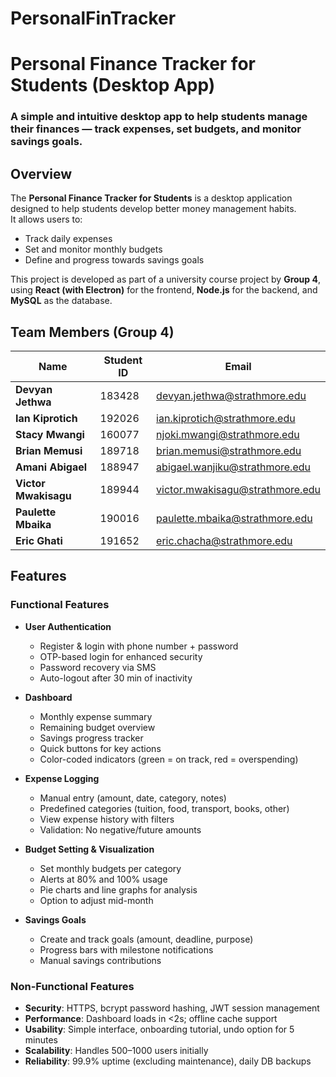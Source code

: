 # PersonalFinTracker
# Personal Finance Tracker for Students (Desktop App)

### A simple and intuitive desktop app to help students manage their finances — track expenses, set budgets, and monitor savings goals.


## Overview
The **Personal Finance Tracker for Students** is a desktop application designed to help students develop better money management habits.  
It allows users to:
- Track daily expenses
- Set and monitor monthly budgets
- Define and progress towards savings goals

This project is developed as part of a university course project by **Group 4**, using **React (with Electron)** for the frontend, **Node.js** for the backend, and **MySQL** as the database.



## Team Members (Group 4)

| Name | Student ID | Email |
|------|-------------|--------|
| **Devyan Jethwa** | 183428 | devyan.jethwa@strathmore.edu |
| **Ian Kiprotich** | 192026 | ian.kiprotich@strathmore.edu |
| **Stacy Mwangi** | 160077 | njoki.mwangi@strathmore.edu |
| **Brian Memusi** | 189718 | brian.memusi@strathmore.edu |
| **Amani Abigael** | 188947 | abigael.wanjiku@strathmore.edu |
| **Victor Mwakisagu** | 189944 | victor.mwakisagu@strathmore.edu |
| **Paulette Mbaika** | 190016 | paulette.mbaika@strathmore.edu |
| **Eric Ghati** | 191652 | eric.chacha@strathmore.edu |



## Features 

### Functional Features
- **User Authentication**
  - Register & login with phone number + password
  - OTP-based login for enhanced security
  - Password recovery via SMS
  - Auto-logout after 30 min of inactivity

- **Dashboard**
  - Monthly expense summary
  - Remaining budget overview
  - Savings progress tracker
  - Quick buttons for key actions
  - Color-coded indicators (green = on track, red = overspending)

- **Expense Logging**
  - Manual entry (amount, date, category, notes)
  - Predefined categories (tuition, food, transport, books, other)
  - View expense history with filters
  - Validation: No negative/future amounts

- **Budget Setting & Visualization**
  - Set monthly budgets per category
  - Alerts at 80% and 100% usage
  - Pie charts and line graphs for analysis
  - Option to adjust mid-month

- **Savings Goals**
  - Create and track goals (amount, deadline, purpose)
  - Progress bars with milestone notifications
  - Manual savings contributions

### Non-Functional Features
- **Security**: HTTPS, bcrypt password hashing, JWT session management  
- **Performance**: Dashboard loads in <2s; offline cache support  
- **Usability**: Simple interface, onboarding tutorial, undo option for 5 minutes  
- **Scalability**: Handles 500–1000 users initially  
- **Reliability**: 99.9% uptime (excluding maintenance), daily DB backups  



